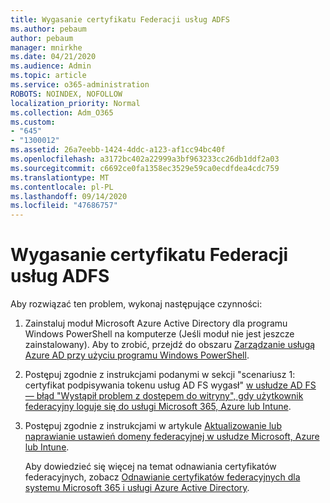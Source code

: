 ```yaml
---
title: Wygasanie certyfikatu Federacji usług ADFS
ms.author: pebaum
author: pebaum
manager: mnirkhe
ms.date: 04/21/2020
ms.audience: Admin
ms.topic: article
ms.service: o365-administration
ROBOTS: NOINDEX, NOFOLLOW
localization_priority: Normal
ms.collection: Adm_O365
ms.custom:
- "645"
- "1300012"
ms.assetid: 26a7eebb-1424-4ddc-a123-af1cc94bc40f
ms.openlocfilehash: a3172bc402a22999a3bf963233cc26db1ddf2a03
ms.sourcegitcommit: c6692ce0fa1358ec3529e59ca0ecdfdea4cdc759
ms.translationtype: MT
ms.contentlocale: pl-PL
ms.lasthandoff: 09/14/2020
ms.locfileid: "47686757"
---
```

# <a name="adfs-federation-certificate-expiring"></a>Wygasanie certyfikatu Federacji usług ADFS

Aby rozwiązać ten problem, wykonaj następujące czynności:
  
1. Zainstaluj moduł Microsoft Azure Active Directory dla programu Windows PowerShell na komputerze (Jeśli moduł nie jest jeszcze zainstalowany). Aby to zrobić, przejdź do obszaru [Zarządzanie usługą Azure AD przy użyciu programu Windows PowerShell](https://aka.ms/aadposh).

2. Postępuj zgodnie z instrukcjami podanymi w sekcji "scenariusz 1: certyfikat podpisywania tokenu usług AD FS wygasł" [w usłudze AD FS — błąd "Wystąpił problem z dostępem do witryny", gdy użytkownik federacyjny loguje się do usługi Microsoft 365, Azure lub Intune](https://support.microsoft.com/help/2713898/there-was-a-problem-accessing-the-site-error-from-ad-fs-when-a-federat).

3. Postępuj zgodnie z instrukcjami w artykule [Aktualizowanie lub naprawianie ustawień domeny federacyjnej w usłudze Microsoft, Azure lub Intune](https://docs.microsoft.com/office365/troubleshoot/security/update-federated-domain-office-365).

    Aby dowiedzieć się więcej na temat odnawiania certyfikatów federacyjnych, zobacz [Odnawianie certyfikatów federacyjnych dla systemu Microsoft 365 i usługi Azure Active Directory](https://docs.microsoft.com/azure/active-directory/connect/active-directory-aadconnect-o365-certs).
